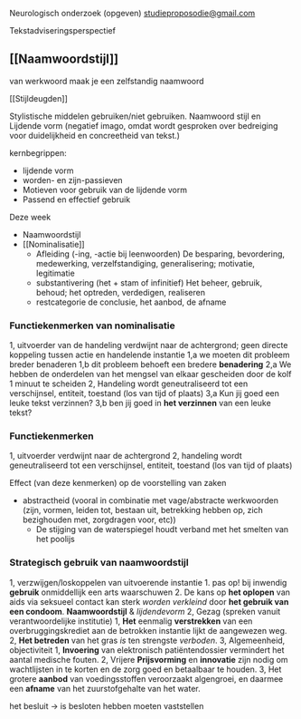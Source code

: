 
Neurologisch onderzoek (opgeven)
studieproposodie@gmail.com


Tekstadviseringsperspectief
## [[Naamwoordstijl]]
van werkwoord maak je een zelfstandig naamwoord

[[Stijldeugden]]

Stylistische middelen gebruiken/niet gebruiken.
Naamwoord stijl en Lijdende vorm (negatief imago, omdat wordt gesproken over bedreiging voor duidelijkheid en concreetheid van tekst.)

kernbegrippen:
- lijdende vorm
- worden- en zijn-passieven
- Motieven voor gebruik van de lijdende vorm
- Passend en effectief gebruik

Deze week
- Naamwoordstijl
- [[Nominalisatie]]
	- Afleiding (-ing, -actie bij leenwoorden)
		De besparing, bevordering, medewerking, verzelfstandiging, generalisering; motivatie, legitimatie
	- substantivering (het + stam of infinitief)
		Het beheer, gebruik, behoud; het optreden, verdedigen, realiseren
	- restcategorie
		de conclusie, het aanbod, de afname

### Functiekenmerken van nominalisatie
1, uitvoerder van de handeling verdwijnt naar de achtergrond; geen directe koppeling tussen actie en handelende instantie
	1,a we moeten dit probleem breder benaderen
	1,b dit probleem behoeft een bredere **benadering**
	2,a We hebben de onderdelen van het mengsel van elkaar gescheiden door de kolf 1 minuut te scheiden
2, Handeling wordt geneutraliseerd tot een verschijnsel, entiteit, toestand (los van tijd of plaats)
	3,a Kun jij goed een leuke tekst verzinnen?
	3,b ben jij goed in **het verzinnen** van een leuke tekst?

### Functiekenmerken
1, uitvoerder verdwijnt naar de achtergrond
2, handeling wordt geneutraliseerd tot een verschijnsel, entiteit, toestand (los van tijd of plaats)

Effect (van deze kenmerken) op de voorstelling van zaken
- abstractheid (vooral in combinatie met vage/abstracte werkwoorden (zijn, vormen, leiden tot, bestaan uit, betrekking hebben op, zich bezighouden met, zorgdragen voor, etc))
	- De stijging van de waterspiegel houdt verband met het smelten van het poolijs

### Strategisch gebruik van naamwoordstijl
1, verzwijgen/loskoppelen van uitvoerende instantie
	1. pas op! bij inwendig **gebruik** onmiddellijk een arts waarschuwen
	2. De kans op **het oplopen** van aids via seksueel contact kan sterk *worden verkleind* door **het gebruik van een condoom**.
			**Naamwoordstijl** & *lijdendevorm*
2, Gezag (spreken vanuit verantwoordelijke institutie)
	1, **Het** eenmalig **verstrekken** van een overbruggingskrediet aan de betrokken instantie lijkt de aangewezen weg.
	2, **Het betreden** van het gras *is* ten strengste *verboden*.
3, Algemeenheid, objectiviteit
	1, **Invoering** van elektronisch patiëntendossier vermindert het aantal medische fouten.
	2, Vrijere **Prijsvorming** en **innovatie** zijn nodig om wachtlijsten in te korten en de zorg goed en betaalbaar te houden.
	3, Het grotere **aanbod** van voedingsstoffen veroorzaakt algengroei, en daarmee een **afname** van het zuurstofgehalte van het water.



het besluit -> is besloten
hebben moeten vaststellen










